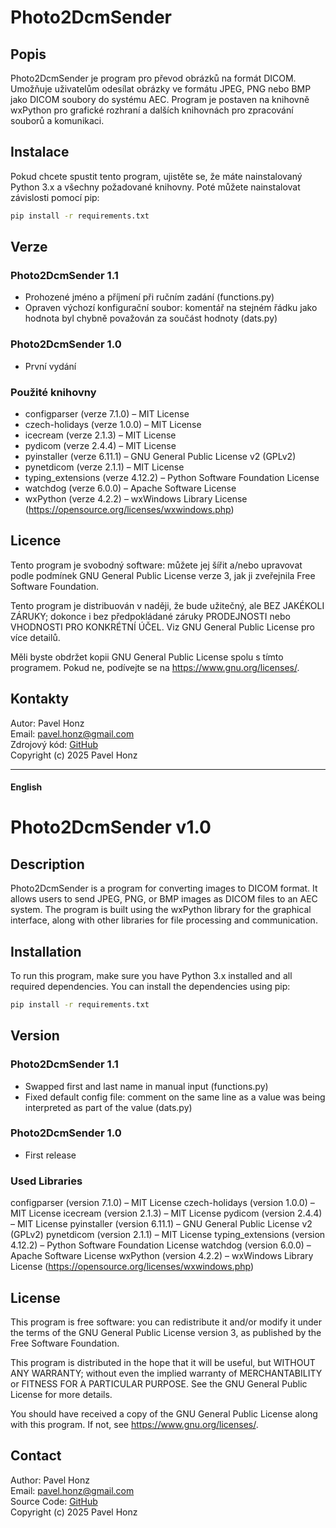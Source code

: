 # Photo2DcmSender 

## Popis
Photo2DcmSender je program pro převod obrázků na formát DICOM. Umožňuje uživatelům odesílat obrázky ve formátu JPEG, PNG nebo BMP jako DICOM soubory do systému AEC. Program je postaven na knihovně wxPython pro grafické rozhraní a dalších knihovnách pro zpracování souborů a komunikaci.

## Instalace
Pokud chcete spustit tento program, ujistěte se, že máte nainstalovaný Python 3.x a všechny požadované knihovny. Poté můžete nainstalovat závislosti pomocí pip:

```bash
pip install -r requirements.txt
```

## Verze

### Photo2DcmSender 1.1
- Prohozené jméno a příjmení při ručním zadání (functions.py)
- Opraven výchozí konfigurační soubor: komentář na stejném řádku jako hodnota byl chybně považován za součást hodnoty (dats.py)

### Photo2DcmSender 1.0
- První vydání

### Použité knihovny
- configparser (verze 7.1.0) – MIT License
- czech-holidays (verze 1.0.0) – MIT License
- icecream (verze 2.1.3) – MIT License
- pydicom (verze 2.4.4) – MIT License
- pyinstaller (verze 6.11.1) – GNU General Public License v2 (GPLv2)
- pynetdicom (verze 2.1.1) – MIT License
- typing_extensions (verze 4.12.2) – Python Software Foundation License
- watchdog (verze 6.0.0) – Apache Software License
- wxPython (verze 4.2.2) – wxWindows Library License (https://opensource.org/licenses/wxwindows.php)

## Licence
Tento program je svobodný software: můžete jej šířit a/nebo upravovat podle podmínek GNU General Public License verze 3, jak ji zveřejnila Free Software Foundation.

Tento program je distribuován v naději, že bude užitečný, ale BEZ JAKÉKOLI ZÁRUKY; dokonce i bez předpokládané záruky PRODEJNOSTI nebo VHODNOSTI PRO KONKRÉTNÍ ÚČEL. Viz GNU General Public License pro více detailů.

Měli byste obdržet kopii GNU General Public License spolu s tímto programem. Pokud ne, podívejte se na https://www.gnu.org/licenses/.

## Kontakty
Autor: Pavel Honz<br>
Email: pavel.honz@gmail.com<br>
Zdrojový kód: [GitHub](https://github.com/ph-del/photo2dcmsender)<br>
Copyright (c) 2025 Pavel Honz<br>

---

#### English

# Photo2DcmSender v1.0

## Description
Photo2DcmSender is a program for converting images to DICOM format. It allows users to send JPEG, PNG, or BMP images as DICOM files to an AEC system. The program is built using the wxPython library for the graphical interface, along with other libraries for file processing and communication.

## Installation
To run this program, make sure you have Python 3.x installed and all required dependencies. You can install the dependencies using pip:

```bash
pip install -r requirements.txt
```

## Version

### Photo2DcmSender 1.1
- Swapped first and last name in manual input (functions.py)
- Fixed default config file: comment on the same line as a value was being interpreted as part of the value (dats.py)
### Photo2DcmSender 1.0
- First release

### Used Libraries
configparser (version 7.1.0) – MIT License
czech-holidays (version 1.0.0) – MIT License
icecream (version 2.1.3) – MIT License
pydicom (version 2.4.4) – MIT License
pyinstaller (version 6.11.1) – GNU General Public License v2 (GPLv2)
pynetdicom (version 2.1.1) – MIT License
typing_extensions (version 4.12.2) – Python Software Foundation License
watchdog (version 6.0.0) – Apache Software License
wxPython (version 4.2.2) – wxWindows Library License (https://opensource.org/licenses/wxwindows.php)

## License
This program is free software: you can redistribute it and/or modify it under the terms of the GNU General Public License version 3, as published by the Free Software Foundation.

This program is distributed in the hope that it will be useful, but WITHOUT ANY WARRANTY; without even the implied warranty of MERCHANTABILITY or FITNESS FOR A PARTICULAR PURPOSE. See the GNU General Public License for more details.

You should have received a copy of the GNU General Public License along with this program. If not, see https://www.gnu.org/licenses/.

## Contact
Author: Pavel Honz<br>
Email: pavel.honz@gmail.com<br>
Source Code: [GitHub](https://github.com/ph-del/photo2dcmsender)<br>
Copyright (c) 2025 Pavel Honz<br>
